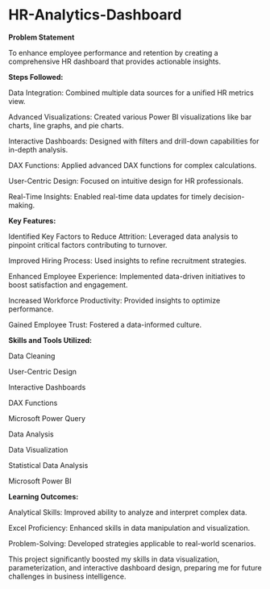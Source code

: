 # HR-Analytics-Dashboard

**Problem Statement**

To enhance employee performance and retention by creating a comprehensive HR dashboard that provides actionable insights.

**Steps Followed:**

Data Integration: Combined multiple data sources for a unified HR metrics view.

Advanced Visualizations: Created various Power BI visualizations like bar charts, line graphs, and pie charts.

Interactive Dashboards: Designed with filters and drill-down capabilities for in-depth analysis.

DAX Functions: Applied advanced DAX functions for complex calculations.

User-Centric Design: Focused on intuitive design for HR professionals.

Real-Time Insights: Enabled real-time data updates for timely decision-making.

**Key Features:**

Identified Key Factors to Reduce Attrition: Leveraged data analysis to pinpoint critical factors contributing to turnover.

Improved Hiring Process: Used insights to refine recruitment strategies.

Enhanced Employee Experience: Implemented data-driven initiatives to boost satisfaction and engagement.

Increased Workforce Productivity: Provided insights to optimize performance.

Gained Employee Trust: Fostered a data-informed culture.

**Skills and Tools Utilized:**

Data Cleaning

User-Centric Design

Interactive Dashboards

DAX Functions

Microsoft Power Query

Data Analysis

Data Visualization

Statistical Data Analysis

Microsoft Power BI

**Learning Outcomes:**

Analytical Skills: Improved ability to analyze and interpret complex data.

Excel Proficiency: Enhanced skills in data manipulation and visualization.

Problem-Solving: Developed strategies applicable to real-world scenarios.

This project significantly boosted my skills in data visualization, parameterization, and interactive dashboard design, preparing me for future challenges in business intelligence.
